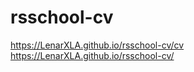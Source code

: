 # rsschool-cv
https://LenarXLA.github.io/rsschool-cv/cv <br>
https://LenarXLA.github.io/rsschool-cv/
